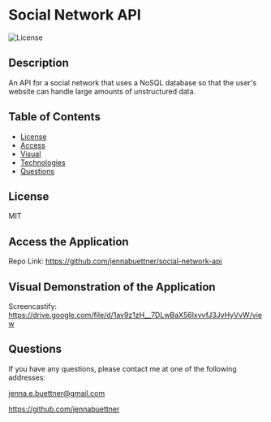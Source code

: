 # Social Network API
  ![License](https://img.shields.io/badge/license-MIT-blue.svg)
  
  ## Description 

  An API for a social network that uses a NoSQL database so that the user's website can handle large amounts of unstructured data.

  ## Table of Contents

  * [License](#license)
  * [Access](#access)
  * [Visual](#visual)
  * [Technologies](#technologies)
  * [Questions](#questions)

  ## License

  MIT

  ## Access the Application

  Repo Link: https://github.com/jennabuettner/social-network-api

  ## Visual Demonstration of the Application

  Screencastify: https://drive.google.com/file/d/1av9z1zH__7DLwBaX56lxvvfJ3JyHyVvW/view

  ## Questions

  If you have any questions, please contact me at one of the following addresses:

  jenna.e.buettner@gmail.com
  
  https://github.com/jennabuettner
  